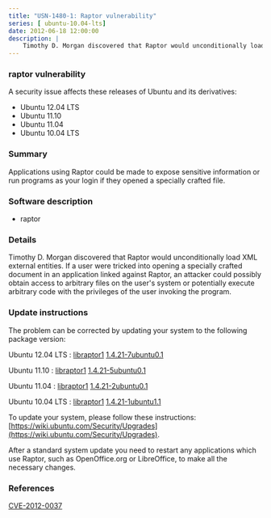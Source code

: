 ```yaml
---
title: "USN-1480-1: Raptor vulnerability"
series: [ ubuntu-10.04-lts]
date: 2012-06-18 12:00:00
description: |
    Timothy D. Morgan discovered that Raptor would unconditionally load XML external entities. If a user were tricked into opening a specially crafted document in an application linked against Raptor, an attacker could possibly obtain access to arbitrary files on the user&#39;s system or potentially execute arbitrary code with the privileges of the user invoking the program. 
--- 
```

 
### raptor vulnerability

A security issue affects these releases of Ubuntu and its derivatives:

* Ubuntu 12.04 LTS
* Ubuntu 11.10
* Ubuntu 11.04
* Ubuntu 10.04 LTS

### Summary

Applications using Raptor could be made to expose sensitive information or run programs as your login if they opened a specially crafted file.

### Software description

* raptor 

### Details

Timothy D. Morgan discovered that Raptor would unconditionally load XML external entities. If a user were tricked into opening a specially crafted document in an application linked against Raptor, an attacker could possibly obtain access to arbitrary files on the user&#39;s system or potentially execute arbitrary code with the privileges of the user invoking the program. 

### Update instructions

The problem can be corrected by updating your system to the following package version:

Ubuntu 12.04 LTS
 : [libraptor1](https://launchpad.net/ubuntu/+source/raptor) <span> [1.4.21-7ubuntu0.1](https://launchpad.net/ubuntu/+source/raptor/1.4.21-7ubuntu0.1) </span> 

Ubuntu 11.10
 : [libraptor1](https://launchpad.net/ubuntu/+source/raptor) <span> [1.4.21-5ubuntu0.1](https://launchpad.net/ubuntu/+source/raptor/1.4.21-5ubuntu0.1) </span> 

Ubuntu 11.04
 : [libraptor1](https://launchpad.net/ubuntu/+source/raptor) <span> [1.4.21-2ubuntu0.1](https://launchpad.net/ubuntu/+source/raptor/1.4.21-2ubuntu0.1) </span> 

Ubuntu 10.04 LTS
 : [libraptor1](https://launchpad.net/ubuntu/+source/raptor) <span> [1.4.21-1ubuntu1.1](https://launchpad.net/ubuntu/+source/raptor/1.4.21-1ubuntu1.1) </span> 

To update your system, please follow these instructions: [https://wiki.ubuntu.com/Security/Upgrades](https://wiki.ubuntu.com/Security/Upgrades).

After a standard system update you need to restart any applications which use Raptor, such as OpenOffice.org or LibreOffice, to make all the necessary changes. 

### References

 [CVE-2012-0037](http://people.ubuntu.com/~ubuntu-security/cve/CVE-2012-0037)
 

